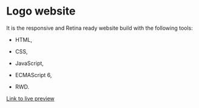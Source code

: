 # Logo website

It is the responsive and Retina ready website build with the following tools:

- HTML,

- CSS,

- JavaScript,

- ECMAScript 6,

- RWD.

[Link to live preview](https://markrau73.github.io/Resp_website_bikes/index.html)
